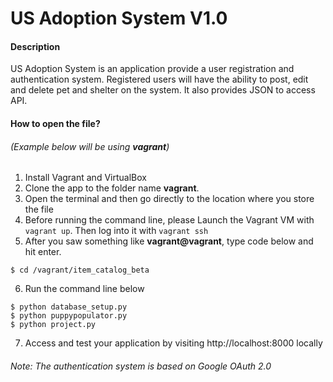 
# US Adoption System V1.0

#### Description

US Adoption System is an application provide a user registration and authentication system. Registered users will have the ability to post, edit and delete pet and shelter on the system. It also provides JSON to access API. 
 
#### How to open the file? 
######  (Example below will be using **vagrant**)
1. Install Vagrant and VirtualBox
2. Clone the app to the folder name **vagrant**.
3. Open the terminal and then go directly to the location where you store the file
4. Before running the command line, please Launch the Vagrant VM with `vagrant up`. Then log into it with `vagrant ssh`
5.  After you saw something like **vagrant@vagrant**, type code below and hit enter.
```
$ cd /vagrant/item_catalog_beta
```
6. Run the command line below
```
$ python database_setup.py
$ python puppypopulator.py
$ python project.py
```
7. Access and test your application by visiting http://localhost:8000 locally

###### Note: The authentication system is based on Google OAuth 2.0
